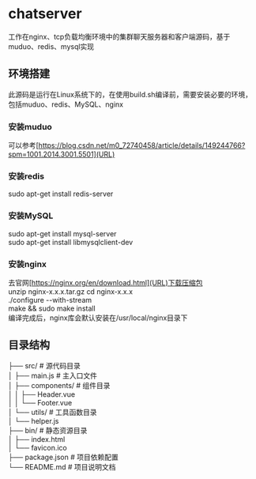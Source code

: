 # chatserver
工作在nginx、tcp负载均衡环境中的集群聊天服务器和客户端源码，基于muduo、redis、mysql实现

## 环境搭建
此源码是运行在Linux系统下的，在使用build.sh编译前，需要安装必要的环境，包括muduo、redis、MySQL、nginx
### 安装muduo
可以参考[https://blog.csdn.net/m0_72740458/article/details/149244766?spm=1001.2014.3001.5501](URL)
### 安装redis
sudo apt-get install redis-server
### 安装MySQL
sudo apt-get install mysql-server  
sudo apt-get install libmysqlclient-dev
### 安装nginx
去官网[https://nginx.org/en/download.html](URL)下载压缩包  
unzip nginx-x.x.x.tar.gz
cd nginx-x.x.x  
./configure --with-stream  
make && sudo make install  
编译完成后，nginx库会默认安装在/usr/local/nginx目录下
## 目录结构
├── src/                  # 源代码目录  
│   ├── main.js           # 主入口文件  
│   ├── components/       # 组件目录  
│   │   ├── Header.vue  
│   │   └── Footer.vue  
│   └── utils/            # 工具函数目录  
│       └── helper.js  
├── bin/               # 静态资源目录  
│   ├── index.html  
│   └── favicon.ico  
├── package.json          # 项目依赖配置  
└── README.md             # 项目说明文档  
